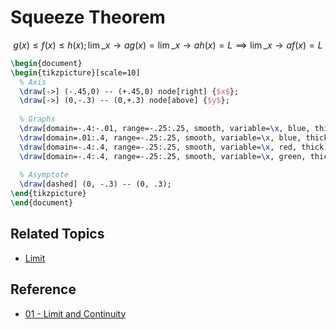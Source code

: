 # Squeeze Theorem

$$  
g(x)\le f(x)\le h(x); \lim\_{x\to a}g(x)=\lim\_{x\to a}h(x)=L\implies\lim\_{x\to a}f(x)=L  
$$

````tikz
\begin{document}
\begin{tikzpicture}[scale=10]
  % Axis
  \draw[->] (-.45,0) -- (+.45,0) node[right] {$x$};
  \draw[->] (0,-.3) -- (0,+.3) node[above] {$y$};
  
  % Graphs
  \draw[domain=-.4:-.01, range=-.25:.25, smooth, variable=\x, blue, thick] plot ({\x}, {-\x*\x * sin(1/(-\x) r)});
  \draw[domain=.01:.4, range=-.25:.25, smooth, variable=\x, blue, thick] plot ({\x}, {\x*\x * sin(1/\x r)});
  \draw[domain=-.4:.4, range=-.25:.25, smooth, variable=\x, red, thick] plot ({\x}, {\x*\x});
  \draw[domain=-.4:.4, range=-.25:.25, smooth, variable=\x, green, thick] plot ({\x}, {-\x*\x});
  
  % Asymptote
  \draw[dashed] (0, -.3) -- (0, .3);
\end{tikzpicture}
\end{document}

````

## Related Topics

* [Limit](Limit.md)

## Reference

* [01 - Limit and Continuity](../../../00%20-%20Summary/SCMA104%20-%20System%20of%20Ordinary%20Differential%20Equations%20and%20Applications%20in%20Medical%20Science/01%20-%20Limit%20and%20Continuity.md)
